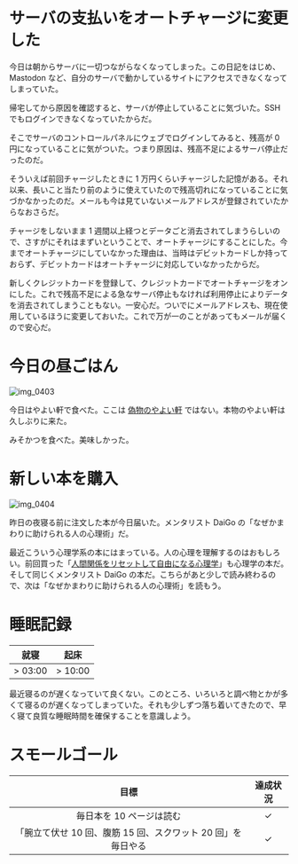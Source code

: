 # サーバの支払いをオートチャージに変更した
今日は朝からサーバに一切つながらなくなってしまった。この日記をはじめ、Mastodon など、自分のサーバで動かしているサイトにアクセスできなくなってしまっていた。

帰宅してから原因を確認すると、サーバが停止していることに気づいた。SSH でもログインできなくなっていたからだ。

そこでサーバのコントロールパネルにウェブでログインしてみると、残高が 0 円になっていることに気がついた。つまり原因は、残高不足によるサーバ停止だったのだ。

そういえば前回チャージしたときに 1 万円くらいチャージした記憶がある。それ以来、長いこと当たり前のように使えていたので残高切れになっていることに気づかなかったのだ。メールも今は見ていないメールアドレスが登録されていたからなおさらだ。

チャージをしないまま 1 週間以上経つとデータごと消去されてしまうらしいので、さすがにそれはまずいということで、オートチャージにすることにした。今までオートチャージにしていなかった理由は、当時はデビットカードしか持っておらず、デビットカードはオートチャージに対応していなかったからだ。

新しくクレジットカードを登録して、クレジットカードでオートチャージをオンにした。これで残高不足による急なサーバ停止もなければ利用停止によりデータを消去されてしまうこともない。一安心だ。ついでにメールアドレスも、現在使用しているほうに変更しておいた。これで万が一のことがあってもメールが届くので安心だ。

# 今日の昼ごはん
![img_0403](https://noraworld.github.io/box-bulbasaur/2018/11/img_0403.jpg)

今日はやよい軒で食べた。ここは [偽物のやよい軒](https://diary.noraworld.com/2018/11/07#%E4%BB%8A%E6%97%A5%E3%81%AE%E6%98%BC%E3%81%94%E3%81%AF%E3%82%93) ではない。本物のやよい軒は久しぶりに来た。

みそかつを食べた。美味しかった。

# 新しい本を購入
![img_0404](https://noraworld.github.io/box-bulbasaur/2018/11/img_0404.jpg)

昨日の夜寝る前に注文した本が今日届いた。メンタリスト DaiGo の「なぜかまわりに助けられる人の心理術」だ。

最近こういう心理学系の本にはまっている。人の心理を理解するのはおもしろい。前回買った「[人間関係をリセットして自由になる心理学](https://diary.noraworld.com/2018/10/31#%E3%82%B9%E3%83%A2%E3%83%BC%E3%83%AB%E3%82%B4%E3%83%BC%E3%83%AB)」も心理学の本だ。そして同じくメンタリスト DaiGo の本だ。こちらがあと少しで読み終わるので、次は「なぜかまわりに助けられる人の心理術」を読もう。

# 睡眠記録
| 就寝 | 起床 |
|:---:|:---:|
| > 03:00 | > 10:00 |

最近寝るのが遅くなっていて良くない。このところ、いろいろと調べ物とかが多くて寝るのが遅くなってしまっていた。それも少しずつ落ち着いてきたので、早く寝て良質な睡眠時間を確保することを意識しよう。

# スモールゴール
| 目標 | 達成状況 |
|:---:|:---:|
| 毎日本を 10 ページは読む | ✓ |
| 「腕立て伏せ 10 回、腹筋 15 回、スクワット 20 回」を毎日やる | ✓ |
